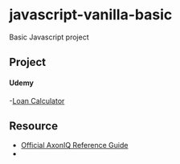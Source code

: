 # javascript-vanilla-basic

Basic Javascript project 

Project
--------

#### Udemy

-[Loan Calculator](https://github.com/YeowKinRen/javascript-vanilla-basic/loan-calculator)



Resource
--------

- [Official AxonIQ Reference Guide](https://docs.axoniq.io/reference-guide/axon-framework/introduction)
- 